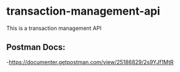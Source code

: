 # transaction-management-api
This is a transaction management API
## Postman Docs:
-https://documenter.getpostman.com/view/25186829/2s9YJf1MtR
